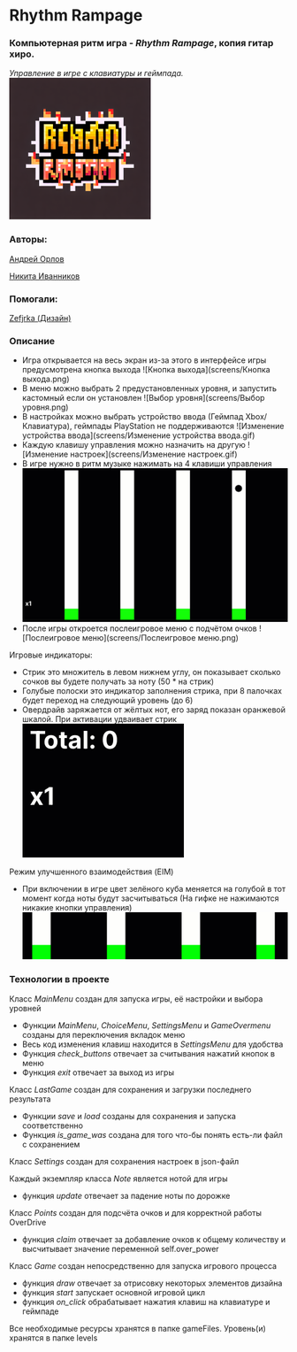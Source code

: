 # Rhythm Rampage

### Компьютерная ритм игра - *Rhythm Rampage*, копия гитар хиро.
*Управление в игре с клавиатуры и геймпада.* <br>
![gameFiles/img/icon.png](gameFiles/img/icon.png)

### Авторы:

[Андрей Орлов](https://github.com/vokintru)

[Никита Иванников](https://github.com/Nikiton-prog)

### Помогали:

[Zefjrka (Дизайн)](https://github.com/Zefjrka)

### Описание

 - Игра открывается на весь экран из-за этого в интерфейсе игры предусмотрена кнопка выхода
![Кнопка выхода](screens/Кнопка выхода.png)
 - В меню можно выбрать 2 предустановленных уровня, и запустить кастомный если он установлен
![Выбор уровня](screens/Выбор уровня.png)
 - В настройках можно выбрать устройство ввода (Геймпад Xbox/Клавиатура), геймпады PlayStation не поддерживаются
![Изменение устройства ввода](screens/Изменение устройства ввода.gif)
 - Каждую клавишу управления можно назначить на другую
![Изменение настроек](screens/Изменение настроек.gif)
 - В игре нужно в ритм музыке нажимать на 4 клавиши управления
![Геймплей](screens/Геймплей.gif)
 - После игры откроется послеигровое меню с подчётом очков
![Послеигровое меню](screens/Послеигровое меню.png)

Игровые индикаторы:
 - Стрик это множитель в левом нижнем углу, он показывает сколько сочков вы будете получать за ноту (50 * на стрик)
 - Голубые полоски это индикатор заполнения стрика, при 8 палочках будет переход на следующий уровень (до 6)
 - Овердрайв заряжается от жёлтых нот, его заряд показан оранжевой шкалой. При активации удваивает стрик
![Индекаторы](screens/Индекаторы.gif)

Режим улучшенного взаимодействия (EIM)
 - При включении в игре цвет зелёного куба меняется на голубой в тот момент когда ноты будут засчитываться (На гифке не нажимаются никакие кнопки управления)
![EIM](screens/EIM.gif)

### Технологии в проекте 

Класс *MainMenu* создан для запуска игры, её настройки и выбора уровней

 - Функции *MainMenu*, *ChoiceMenu*, *SettingsMenu* и *GameOvermenu* созданы для переключения вкладок меню
 - Весь код изменения клавиш находится в *SettingsMenu* для удобства
 - Функция *check_buttons* отвечает за считывания нажатий кнопок в меню
 - Функция *exit* отвечает за выход из игры

Класс *LastGame* создан для сохранения и загрузки последнего результата
 - Функции *save* и *load* созданы для сохранения и запуска соответственно
 - Функция *is_game_was* создана для того что-бы понять есть-ли файл с сохранением

Класс *Settings* создан для сохранения настроек в json-файл

Каждый экземпляр класса *Note* является нотой для игры
 - функция *update* отвечает за падение ноты по дорожке

Класс *Points* создан для подсчёта очков и для корректной работы OverDrive
- функция *claim* отвечает за добавление очков к общему количеству и высчитывает значение переменной self.over_power


Класс *Game* создан непосредственно для запуска игрового процесса
- функция *draw* отвечает за отрисовку некоторых элементов дизайна
- функция *start* запускает основной игровой цикл
- функция *on_click* обрабатывает нажатия клавиш на клавиатуре и геймпаде

Все необходимые ресурсы хранятся в папке gameFiles. Уровень(и) хранятся в папке levels

